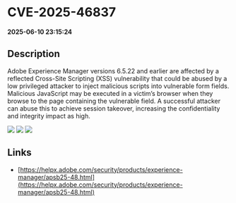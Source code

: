 # CVE-2025-46837

**2025-06-10 23:15:24**

## Description
Adobe Experience Manager versions 6.5.22 and earlier are affected by a reflected Cross-Site Scripting (XSS) vulnerability that could be abused by a low privileged attacker to inject malicious scripts into vulnerable form fields. Malicious JavaScript may be executed in a victim’s browser when they browse to the page containing the vulnerable field. A successful attacker can abuse this to achieve session takeover, increasing the confidentiality and integrity impact as high.

![](https://img.shields.io/static/v1?label=Score&message=8.7&color=red)
![](https://img.shields.io/static/v1?label=Severity&message=HIGH&color=red)
![](https://img.shields.io/static/v1?label=CWE&message=XSS&color=green)

## Links
- [https://helpx.adobe.com/security/products/experience-manager/apsb25-48.html](https://helpx.adobe.com/security/products/experience-manager/apsb25-48.html)
